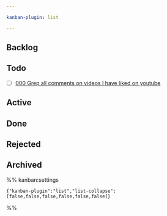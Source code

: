 ```yaml
---

kanban-plugin: list

---
```


## Backlog

## Todo

* [ ] [000 Grep all comments on videos I have liked on youtube](000%20Grep%20all%20comments%20on%20videos%20I%20have%20liked%20on%20youtube.md)

## Active

## Done

## Rejected

## Archived

%% kanban:settings

````
{"kanban-plugin":"list","list-collapse":[false,false,false,false,false,false]}
````

%%
